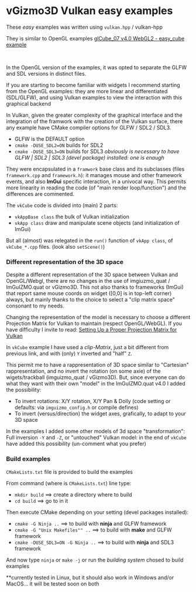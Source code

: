 # vGizmo3D Vulkan easy examples
These *easy* examples was written using `vulkan.hpp` / vulkan-hpp      



They is similar to OpenGL examples [glCube_07 v4.0 WebGL2 - easy_cube example](https://brutpitt.github.io/myRepos/imGuIZMO/example/WebGL/wglCubeExample.html)

<p>&nbsp;<br></p>
In the OpenGL version of the examples, it was opted to separate the GLFW and SDL versions in distinct files.

If you are starting to become familiar with widgets I recommend starting from the OpenGL examples: they are more linear and differentiated (SDL/GLFW), and using Vulkan examples to view the interaction with this graphical backend

In Vulkan, given the greater complexity of the graphical interface and the integration of the framwork with the creation of the Vulkan surface, there any example have CMake compiler options for GLFW / SDL2 / SDL3.
- GLFW is the DEFAULT option
- `cmake -DUSE_SDL2=ON` builds for SDL2
- `cmake -DUSE_SDL3=ON` builds for SDL3
*obviously is necessary to have GLFW | SDL2 | SDL3 (devel package) installed: one is enaugh*

They were encapsulated in a `framwork` base class and its subclasses (files `framework.cpp` and `framework.h`): it manages mouse and other framework events, and also **ImGui** specific interaction, in a univocal way.
This permits more linearity in reading the code (of "main render loop/function") and the differences are commented.

The `vkCube` code is divided into (main) 2 parts:
- `vkAppBase class` the bulk of Vulkan initialization 
- `vkApp class` draw and manipulate scene objects (and initialization of ImGui)

But all (almost) was relegated in the `run()` function of `vkApp class`, of `vkCube_*.cpp` files. 
(look also `setScene()`)


### Different representation of the 3D space
Despite a different representation of the 3D space between Vulkan and OpenGL/Webgl, there are no changes in the use of imgiuzmo_quat / ImGuIZMO.quat or vGizmo3D.
This not also thanks to frameworks (ImGui) that report same mouse coords on widget ([0,0] is in top-left corner) always, but mainly thanks to the choice to select a "clip matrix space" consonant to my needs.

Changing the representation of the model is necessary to choose a different Projection Matrix for Vulkan to maintain (respect OpenGL/WebGL).
If you have difficulty I invite to read: [Setting Up a Proper Projection Matrix for Vulkan](https://johannesugb.github.io/gpu-programming/setting-up-a-proper-vulkan-projection-matrix/) 


In `vkCube` example I have used a *clip-Matrix*, just a bit different from previous link, and with (only) `Y` inverted and "half" `Z`.

This permit me to have a rappresentation of 3D space similar to "Cartesian" rappresentation, and no invert the rotation (on some axie) of the wigets/trackball (imguizmo_quat / vGizmo3D).
But, since everyone can do what they want with their own "model" in the ImGuIZMO.quat v4.0 I added the possibility:
- To invert rotations: X/Y rotation, X/Y Pan & Dolly (code setting or defaults: via `imguizmo_config.h` or compile defines)
- To invert (versus/direction) the widget axes, grafically, to adapt to your 3D space

In the examples I added some other models of 3d space "transformation":
Full inversion `-Y` and `-Z`, or "untouched" Vulkan model: in the end of `vkCube` have added this possibility (un-comment what you prefer)


### Build examples

`CMakeLists.txt` file is provided to build the examples

From command (where is `CMakeLists.txt`) line type:
- `mkdir build` ==> create a directory where to build
- `cd build` ==> go to in it   

Then execute CMake depending on your setting (devel packages installed):
- `cmake -G Ninja ..` ==> to build with **ninja** and GLFW framework
- `cmake -G "Unix Makefiles"" ..` ==> to build with **make** and GLFW framework
- `cmake -DUSE_SDL3=ON -G Ninja ..` ==> to build with **ninja** and SDL3 framework

And now type
`ninja` or `make -j` or run the *building system* chosed to build examples


**currently tested in Linux, but it should also work in Windows and/or MacOS... it will be tested soon on both